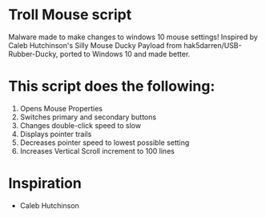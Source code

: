 # Troll Mouse script
Malware made to make changes to windows 10 mouse settings!
Inspired by Caleb Hutchinson's Silly Mouse Ducky Payload from hak5darren/USB-Rubber-Ducky, ported to Windows 10 and made better.

# This script does the following:
1. Opens Mouse Properties
2. Switches primary and secondary buttons
3. Changes double-click speed to slow
4. Displays pointer trails
5. Decreases pointer speed to lowest possible setting
6. Increases Vertical Scroll increment to 100 lines

# Inspiration
- Caleb Hutchinson
